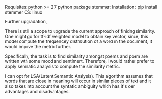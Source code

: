 Requisites:
 python >= 2.7
 python package stemmer:
    Installation : pip install stemmer
OS: linux


Further upgradation,
 
 There is still a scope to upgrade the current approach of finidng similarity.
 One might go for tf-idf weighted model to obtain key vector, since, this model
 compute the frequencey distribution of a word in the document, it would
 impove the metric further.

 Specifically, the task is to find similarity amongst poems and poem are
 written wth some mood and sentiment. Therefore, I would rather prefer to apply
 semnatic analysis to compute the similarity metric.

 I can opt for LSA(Latent Semantic Analysis). This algorithm assumes that words 
 that are close in meaning will occur in similar pieces of text and it also
 takes into account the syntatic ambiguity which has it's oen advantages and
 disadvantages.







